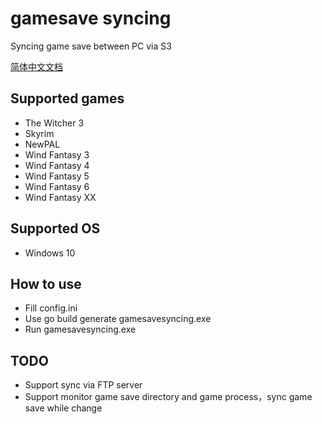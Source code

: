 # gamesave syncing

Syncing game save between PC via S3

[简体中文文档](README-zh_CN.md)

## Supported games

* The Witcher 3
* Skyrim
* NewPAL
* Wind Fantasy 3
* Wind Fantasy 4
* Wind Fantasy 5
* Wind Fantasy 6
* Wind Fantasy XX

## Supported OS

* Windows 10

## How to use

* Fill config.ini
* Use go build generate gamesavesyncing.exe
* Run gamesavesyncing.exe


## TODO

* Support sync via FTP server
* Support monitor game save directory and game process，sync game save while change
